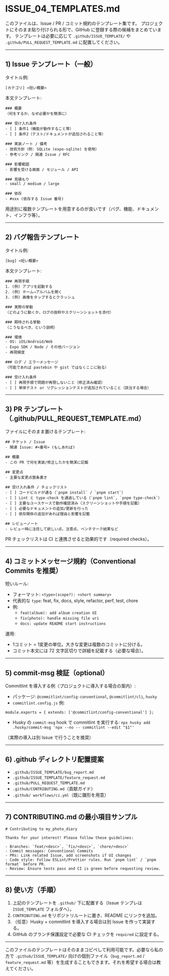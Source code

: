 # ISSUE_04_TEMPLATES.md

このファイルは、Issue / PR / コミット規約のテンプレート集です。
プロジェクトにそのまま貼り付けられる形で、GitHub に登録する際の候補をまとめています。
テンプレートは必要に応じて `.github/ISSUE_TEMPLATE/` や `.github/PULL_REQUEST_TEMPLATE.md` に配置してください。

---

## 1) Issue テンプレート（一般）

タイトル例:

```
[カテゴリ] <短い概要>
```

本文テンプレート:

```
### 概要
（何をするか、なぜ必要かを簡潔に）

### 受け入れ条件
- [ ] 条件1（機能が動作すること等）
- [ ] 条件2（テスト/ドキュメントが追加されること等）

### 実装ノート / 備考
- 技術方針（例: SQLite (expo-sqlite) を使用）
- 参考リンク / 関連 Issue / RFC

### 影響範囲
- 影響を受ける画面 / モジュール / API

### 見積もり
- small / medium / large

### 依存
- #xxx (依存する Issue 番号)
```

用途別に複数テンプレートを用意するのが良いです（バグ、機能、ドキュメント、インフラ等）。

---

## 2) バグ報告テンプレート

タイトル例:

```
[bug] <短い概要>
```

本文テンプレート:

```
### 再現手順
1. (例) アプリを起動する
2. (例) ホーム→アルバムを開く
3. (例) 画像をタップするとクラッシュ

### 実際の挙動
（どのように動くか、ログの抜粋やスクリーンショットを添付）

### 期待される挙動
（こうなるべき、という説明）

### 環境
- OS: iOS/Android/Web
- Expo SDK / Node / その他バージョン
- 再現頻度

### ログ / エラーメッセージ
（可能であれば pastebin や gist ではなくここに貼る）

### 受け入れ条件
- [ ] 再現手順で問題が再現しないこと（修正済み確認）
- [ ] 単体テスト or リグレッションテストが追加されていること（該当する場合）
```

---

## 3) PR テンプレート（.github/PULL_REQUEST_TEMPLATE.md）

ファイルにそのまま置けるテンプレート:

```
## チケット / Issue
- 関連 Issue: #<番号> (もしあれば)

## 概要
- この PR で何を実装/修正したかを簡潔に記載

## 変更点
- 主要な変更点箇条書き

## 受け入れ条件 / チェックリスト
- [ ] コードビルドが通る（`pnpm install` / `pnpm start`）
- [ ] Lint と type-check を通過している（`pnpm lint`, `pnpm type-check`）
- [ ] 主要なユースケースで動作確認済み（スクリーンショットや手順を記載）
- [ ] 必要なドキュメントの追加/更新を行った
- [ ] 依存関係の追加があれば理由と影響を記載

## レビューノート
- レビュー時に注目して欲しい点、注意点、ベンチマーク結果など
```

PR チェックリストは CI と連携させると効果的です（required checks）。

---

## 4) コミットメッセージ規約（Conventional Commits を推奨）

短いルール:

- フォーマット: `<type>(scope?): <short summary>`
- 代表的な `type`: feat, fix, docs, style, refactor, perf, test, chore
- 例:
  - `feat(album): add album creation UI`
  - `fix(photo): handle missing file uri`
  - `docs: update README start instructions`

運用:

- 1コミット = 1変更の単位。大きな変更は複数のコミットに分ける。
- コミット本文には 72 文字区切りで詳細を記載する（必要な場合）。

---

## 5) commit-msg 検証（optional）

Commitlint を導入する例（プロジェクトに導入する場合の案内）:

- パッケージ: `@commitlint/config-conventional`, `@commitlint/cli`, `husky`
- `commitlint.config.js` 例:

```
module.exports = { extends: ['@commitlint/config-conventional'] };
```

- Husky の `commit-msg` hook で commitlint を実行する: `npx husky add .husky/commit-msg 'npx --no -- commitlint --edit "$1"'`

（実際の導入は別 Issue で行うことを推奨）

---

## 6) .github ディレクトリ配置提案

- `.github/ISSUE_TEMPLATE/bug_report.md`
- `.github/ISSUE_TEMPLATE/feature_request.md`
- `.github/PULL_REQUEST_TEMPLATE.md`
- `.github/CONTRIBUTING.md`（貢献ガイド）
- `.github/ workflows/ci.yml`（既に雛形を用意）

---

## 7) CONTRIBUTING.md の最小項目サンプル

```
# Contributing to my_photo_diary

Thanks for your interest! Please follow these guidelines:

- Branches: `feat/<desc>`, `fix/<desc>`, `chore/<desc>`
- Commit messages: Conventional Commits
- PRs: Link related Issue, add screenshots if UI changes
- Code style: Follow ESLint/Prettier rules. Run `pnpm lint` / `pnpm format` before PR.
- Review: Ensure tests pass and CI is green before requesting review.
```

---

## 8) 使い方（手順）

1. 上記のテンプレートを `.github/` 下に配置する（Issue テンプレは `ISSUE_TEMPLATE` フォルダへ）。
2. `CONTRIBUTING.md` をリポジトリルートに置き、README にリンクを追加。
3. （任意）Husky + commitlint を導入する場合は別 Issue を作って実装する。
4. GitHub のブランチ保護設定で必要な CI チェックを `required` に設定する。

---

このファイルのテンプレートはそのままコピペして利用可能です。必要なら私の方で `.github/ISSUE_TEMPLATE/` 向けの個別ファイル（`bug_report.md` / `feature_request.md` 等）を生成することもできます。それを希望する場合は教えてください。
